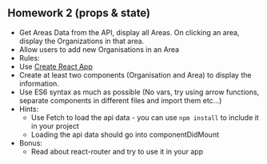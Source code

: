 Homework 2 (props & state)
--

- Get Areas Data from the API, display all Areas. On clicking an area, display the Organizations in that area.
- Allow users to add new Organisations in an Area
- Rules:
 - Use [Create React App](https://github.com/facebookincubator/create-react-app)
 - Create at least two components (Organisation and Area) to display the information.
 - Use ES6 syntax as much as possible (No vars, try using arrow functions, separate components in different files and import them etc...)
- Hints:
   - Use Fetch to load the api data - you can use `npm install` to include it in your project
   - Loading the api data should go into componentDidMount
- Bonus:
   - Read about react-router and try to use it in your app
